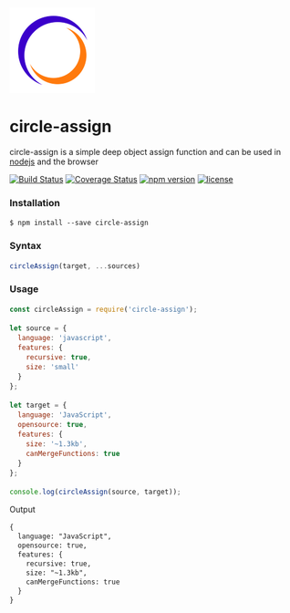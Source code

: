 ![circle-assign logo](logo.png)

# circle-assign
circle-assign is a simple deep object assign function and can be used in [nodejs](https://nodejs.org/en/) and the browser

[![Build Status](https://travis-ci.org/hammy2899/circle-assign.svg?branch=master)](https://travis-ci.org/hammy2899/circle-assign)
[![Coverage Status](https://coveralls.io/repos/github/hammy2899/circle-assign/badge.svg?branch=master)](https://coveralls.io/github/hammy2899/circle-assign?branch=master)
[![npm version](https://img.shields.io/npm/v/circle-assign.svg)](https://www.npmjs.com/package/circle-assign)
[![license](https://img.shields.io/github/license/hammy2899/circle-assign.svg)](https://github.com/hammy2899/circle-assign/blob/master/LICENSE.md)


### Installation  
```  
$ npm install --save circle-assign  
```  

### Syntax
```javascript
circleAssign(target, ...sources)
```

### Usage

```javascript
const circleAssign = require('circle-assign');

let source = {
  language: 'javascript',
  features: {
    recursive: true,
    size: 'small'
  }
};

let target = {
  language: 'JavaScript',
  opensource: true,
  features: {
    size: '~1.3kb',
    canMergeFunctions: true
  }
};

console.log(circleAssign(source, target));
```

Output
```
{
  language: "JavaScript",
  opensource: true,
  features: {
    recursive: true,
    size: "~1.3kb",
    canMergeFunctions: true
  }
}
```
